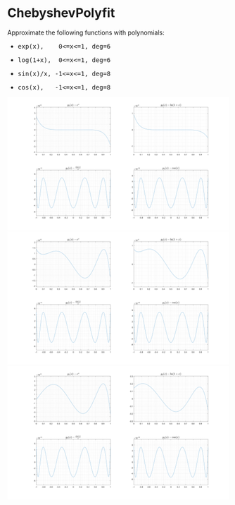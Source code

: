 # ChebyshevPolyfit #

Approximate the following functions with polynomials:
- <pre>exp(x),    0<=x<=1, deg=6</pre>
- <pre>log(1+x),  0<=x<=1, deg=6</pre>
- <pre>sin(x)/x, -1<=x<=1, deg=8</pre>
- <pre>cos(x),   -1<=x<=1, deg=8</pre>

![ChebyshevWithoutSpecCorrectionBig.png](ChebyshevWithoutSpecCorrectionBig.png)
![ChebyshevWithSpecCorrectionBig.png](ChebyshevWithSpecCorrectionBig.png)
![ChebyshevIntegralBig.png](ChebyshevIntegralBig.png)
